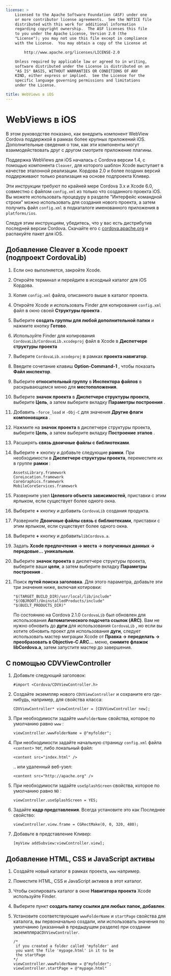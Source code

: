 ```yaml
---
license: >
    Licensed to the Apache Software Foundation (ASF) under one
    or more contributor license agreements.  See the NOTICE file
    distributed with this work for additional information
    regarding copyright ownership.  The ASF licenses this file
    to you under the Apache License, Version 2.0 (the
    "License"); you may not use this file except in compliance
    with the License.  You may obtain a copy of the License at

        http://www.apache.org/licenses/LICENSE-2.0

    Unless required by applicable law or agreed to in writing,
    software distributed under the License is distributed on an
    "AS IS" BASIS, WITHOUT WARRANTIES OR CONDITIONS OF ANY
    KIND, either express or implied.  See the License for the
    specific language governing permissions and limitations
    under the License.

title: WebViews в iOS
---
```


# WebViews в iOS

В этом руководстве показано, как внедрить компонент WebView Cordova поддержкой в рамках более крупных приложений iOS. Дополнительные сведения о том, как эти компоненты могут взаимодействовать друг с другом смотрите приложение плагины.

Поддержка WebViews для iOS началась с Cordova версии 1.4, с помощью компонента `Cleaver`, для которого шаблон Xcode выступает в качестве эталонной реализации. Кордова 2.0 и более поздних версий поддерживают только реализация на основе подпроекта Кливер.

Эти инструкции требуют по крайней мере Cordova 3.x и Xcode 6.0, совместно с файлом `config.xml` из только что созданного проекта iOS. Вы можете использовать процедуру в разделе "Интерфейс командной строки" можно использовать для создания нового проекта, а затем получить файл `config.xml` в подкаталоге именованного приложения в `platforms/ios`.

Следуя этим инструкциям, убедитесь, что у вас есть дистрибутив последней версии Cordova. Скачайте его с [cordova.apache.org][1] и распакуйте пакет для iOS.

 [1]: http://cordova.apache.org

## Добавление Cleaver в Xcode проект (подпроект CordovaLib)

1.  Если оно выполняется, закройте Xcode.

2.  Откройте терминал и перейдите в исходный каталог для iOS Кордова.

3.  Копия `config.xml` файла, описанного выше в каталог проекта.

4.  Откройте Xcode и использовать Finder для копирования `config.xml` файл в окно своей **Структуры проекта** .

5.  Выберите **создать группы для любой дополнительной папки** и нажмите кнопку **Готово**.

6.  Используйте Finder для копирования `CordovaLib/CordovaLib.xcodeproj` файл в Xcode в **Диспетчере структуры проекта**

7.  Выберите `CordovaLib.xcodeproj` в рамках **проекта навигатор**.

8.  Введите сочетание клавиш **Option-Command-1** , чтобы показать **Файл инспектор**.

9.  Выберите **относительный группу** в **Инспектора файлов** в раскрывающемся меню для **местоположения**.

10. Выберите **значок проекта** в **Диспетчере структуры проекта**, выберите **Цель**, а затем выберите вкладку **Параметры построения** .

11. Добавить `-force_load` и `-Obj-C` для значения **Другие флаги компоновщика** .

12. Нажмите на **значок проекта** в диспетчере структуры проекта, выберите **Цель**, а затем выберите вкладку **Построение этапов** .

13. Расширять **связь двоичные файлы с библиотеками**.

14. Выберите **+** кнопку и добавьте следующие **рамки**. При необходимости в **Диспетчере структуры проекта**, переместите их в группе **рамки** :
    
        AssetsLibrary.framework
        CoreLocation.framework
        CoreGraphics.framework
        MobileCoreServices.framework

15. Разверните узел **Целевого объекта зависимостей**, приставки с этим ярлыком, если существует более одного окна.

16. Выберите **+** кнопку и добавить `CordovaLib` создания продукта.

17. Разверните **Двоичные файлы связь с библиотеками**, приставки с этим ярлыком, если существует более одного окна.

18. Выберите **+** кнопку и добавить`libCordova.a`.

19. Задать **Xcode предпочтения → места → полученных данных → передовые...** **уникальным**.

20. Выберите **значок проекта** в диспетчере структуры проекта, выберите ваши **цели**, а затем выберите вкладку **Параметры построения** .

21. Поиск **путей поиска заголовка**. Для этого параметра, добавьте эти три значения ниже, включая котировки:
    
        "$(TARGET_BUILD_DIR)/usr/local/lib/include"        
        "$(OBJROOT)/UninstalledProducts/include"
        "$(BUILT_PRODUCTS_DIR)"
    
    По состоянию на Cordova 2.1.0 `CordovaLib` был обновлен для использования **Автоматического подсчета ссылок (ARC)**. Вам не нужно обновить до **дуги** для использования `CordovaLib` , но если вы хотите обновить проект для использования **дуги**, следует использовать мастер миграции Xcode от **Правка → переделать → преобразовать в Objective-C ARC...** меню, **снимите флажок libCordova.a**, затем запустите мастер до завершения.

## С помощью CDVViewController

1.  Добавьте следующий заголовок:
    
        #import <Cordova/CDVViewController.h>

2.  Создайте экземпляр нового `CDVViewController` и сохраните его где-нибудь, например, для свойства класса:
    
        CDVViewController* viewController = [CDVViewController new];

3.  При необходимости задайте `wwwFolderName` свойства, которое по умолчанию равно `www` :
    
        viewController.wwwFolderName = @"myfolder";
        
4.  При необходимости задайте начальную страницу `config.xml` файла `<content>` тег, либо локальный файл:
    
        <content src="index.html" />
        
    .. или удаленный веб-узел:
    
        <content src="http://apache.org" />

5.  При необходимости задайте `useSplashScreen` свойства, которое по умолчанию равно `NO` :
    
        viewController.useSplashScreen = YES;

6.  Задайте **кадр представления**. Всегда установите это как Последнее свойство:
    
        viewController.view.frame = CGRectMake(0, 0, 320, 480);
        
7.  Добавьте в представление Кливер:
    
        [myView addSubview:viewController.view];

## Добавление HTML, CSS и JavaScript активы

1.  Создайте новый каталог в рамках проекта, `www` например.

2.  Поместите HTML, CSS и JavaScript активов в этот каталог.

3.  Чтобы скопировать каталог в окне **Навигатора проекта** Xcode используйте Finder.

4.  Выберите пункт **создать папку ссылки для любых папок, добавлен**.

5.  Установите соответствующие `wwwFolderName` и `startPage` свойства для каталога, вы первоначально создали, или использовать значения по умолчанию (указанный в предыдущем разделе) при создании экземпляра`CDVViewController`.
    
        /*
         if you created a folder called 'myfolder' and
         you want the file 'mypage.html' in it to be
         the startPage
        */
        viewController.wwwFolderName = @"myfolder";
        viewController.startPage = @"mypage.html"